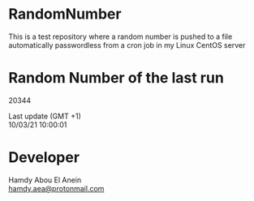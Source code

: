 # RandomNumber    
This is a test repository where a random number is pushed to a file automatically passwordless from a cron job in my Linux CentOS server    
# Random Number of the last run   
20344
      
Last update (GMT +1)    
10/03/21 10:00:01
# Developer    
Hamdy Abou El Anein   
hamdy.aea@protonmail.com
